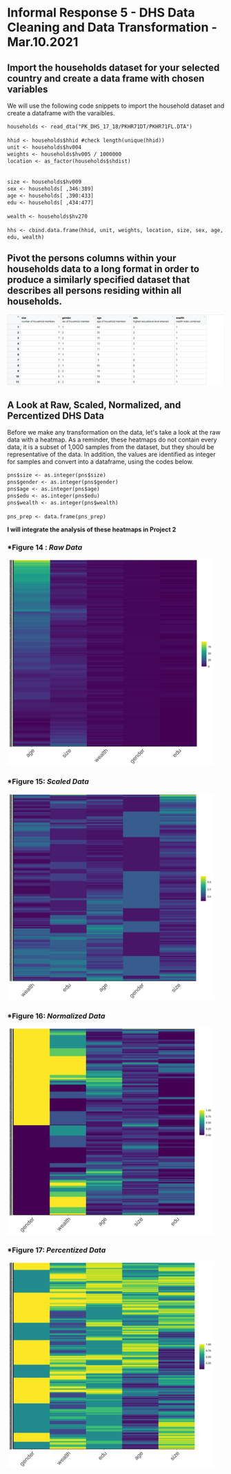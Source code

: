 # Informal Response 5 - DHS Data Cleaning and Data Transformation - Mar.10.2021

## Import the households dataset for your selected country and create a data frame with chosen variables
We will use the following code snippets to import the household dataset and create a dataframe with the varaibles. 
```
households <- read_dta("PK_DHS_17_18/PKHR71DT/PKHR71FL.DTA")

hhid <- households$hhid #check length(unique(hhid))
unit <- households$hv004
weights <- households$hv005 / 1000000
location <- as_factor(households$shdist)


size <- households$hv009
sex <- households[ ,346:389]
age <- households[ ,390:433]
edu <- households[ ,434:477]

wealth <- households$hv270

hhs <- cbind.data.frame(hhid, unit, weights, location, size, sex, age, edu, wealth)
```
## Pivot the persons columns within your households data to a long format in order to produce a similarly specified dataset that describes all persons residing within all households.

<img src="./pns_df.png" />


## A Look at Raw, Scaled, Normalized, and Percentized DHS Data

Before we make any transformation on the data, let's take a look at the raw data with a heatmap. As a reminder, these heatmaps do not contain every data, it is a subset of 1,000 samples from the dataset, but they should be representative of the data. In addition, the values are identified as integer for samples and convert into a dataframe, using the codes below.
```
pns$size <- as.integer(pns$size)
pns$gender <- as.integer(pns$gender)
pns$age <- as.integer(pns$age)
pns$edu <- as.integer(pns$edu)
pns$wealth <- as.integer(pns$wealth)

pns_prep <- data.frame(pns_prep)
```
**I will integrate the analysis of these heatmaps in Project 2**

### *Figure 14 : *Raw Data*

<img src="./raw.png" style="width: 50vw; min-width: 250px;"  />


### *Figure 15: *Scaled Data*

<img src="./scale.png" style="width: 50vw; min-width: 250px;" />


### *Figure 16: *Normalized Data*

<img src="./normal.png" style="width: 50vw; min-width: 250px;" />


### *Figure 17: *Percentized Data*

<img src="./percent.png" style="width: 50vw; min-width: 250px;" />
